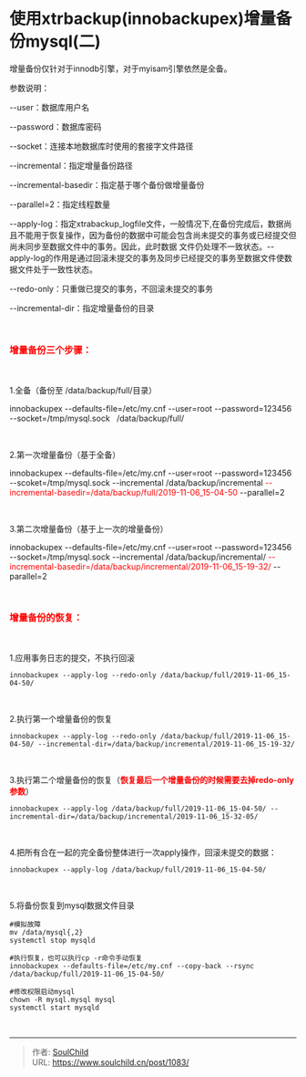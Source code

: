 # 使用xtrbackup(innobackupex)增量备份mysql(二)

<!--more-->
增量备份仅针对于innodb引擎，对于myisam引擎依然是全备。

参数说明：

--user：数据库用户名

--password：数据库密码

--socket：连接本地数据库时使用的套接字文件路径

--incremental：指定增量备份路径

--incremental-basedir：指定基于哪个备份做增量备份

--parallel=2：指定线程数量

--apply-log：指定xtrabackup_logfile文件，一般情况下,在备份完成后，数据尚且不能用于恢复操作，因为备份的数据中可能会包含尚未提交的事务或已经提交但尚未同步至数据文件中的事务。因此，此时数据 文件仍处理不一致状态。--apply-log的作用是通过回滚未提交的事务及同步已经提交的事务至数据文件使数据文件处于一致性状态。

--redo-only：只重做已提交的事务，不回滚未提交的事务

--incremental-dir：指定增量备份的目录

&nbsp;
<h4><span style="font-size: 12pt;"><strong><span style="color: #ff0000;">增量备份三个步骤：</span></strong></span></h4>
&nbsp;

1.全备（备份至 /data/backup/full/目录）

innobackupex --defaults-file=/etc/my.cnf --user=root --password=123456 --socket=/tmp/mysql.sock   /data/backup/full/

&nbsp;

2.第一次增量备份（基于全备）

innobackupex --defaults-file=/etc/my.cnf --user=root --password=123456 --scoket=/tmp/mysql.sock --incremental /data/backup/incremental <span style="color: #ff0000;">--incremental-basedir=/data/backup/full/2019-11-06_15-04-50</span> --parallel=2

&nbsp;

3.第二次增量备份（基于上一次的增量备份）

innobackupex --defaults-file=/etc/my.cnf --user=root --password=123456 --socket=/tmp/mysql.sock --incremental /data/backup/incremental/ <span style="color: #ff0000;">--incremental-basedir=/data/backup/incremental/2019-11-06_15-19-32/</span> --parallel=2

&nbsp;
<h4><span style="font-size: 12pt;"><strong><span style="color: #ff0000;">增量备份的恢复：</span></strong></span></h4>
&nbsp;

1.应用事务日志的提交，不执行回滚
<pre class="line-numbers" data-start="1"><code class="language-bash">innobackupex --apply-log --redo-only /data/backup/full/2019-11-06_15-04-50/</code></pre>
&nbsp;

2.执行第一个增量备份的恢复
<pre class="line-numbers" data-start="1"><code class="language-bash">innobackupex --apply-log --redo-only /data/backup/full/2019-11-06_15-04-50/ --incremental-dir=/data/backup/incremental/2019-11-06_15-19-32/</code></pre>
&nbsp;

3.执行第二个增量备份的恢复（<strong><span style="color: #ff0000;">恢复最后一个增量备份的时候需要去掉redo-only参数</span></strong>）
<pre class="line-numbers" data-start="1"><code class="language-bash">innobackupex --apply-log /data/backup/full/2019-11-06_15-04-50/ --incremental-dir=/data/backup/incremental/2019-11-06_15-32-05/</code></pre>
&nbsp;

4.把所有合在一起的完全备份整体进行一次apply操作，回滚未提交的数据：
<pre class="line-numbers" data-start="1"><code class="language-bash">innobackupex --apply-log /data/backup/full/2019-11-06_15-04-50/</code></pre>
&nbsp;

5.将备份恢复到mysql数据文件目录
<pre class="line-numbers" data-start="1"><code class="language-bash">#模拟故障
mv /data/mysql{,2}
systemctl stop mysqld

#执行恢复，也可以执行cp -r命令手动恢复
innobackupex --defaults-file=/etc/my.cnf --copy-back --rsync /data/backup/full/2019-11-06_15-04-50/

#修改权限启动mysql
chown -R mysql.mysql mysql
systemctl start mysqld</code></pre>
&nbsp;


---

> 作者: [SoulChild](https://www.soulchild.cn)  
> URL: https://www.soulchild.cn/post/1083/  

